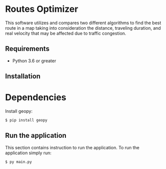 # Routes Optimizer
This software utilizes and compares two different algorithms to find the best route in a map taking into consideration the distance, traveling duration, and real velocity that may be affected due to traffic congestion.

## Requirements 
* Python 3.6 or greater

## Installation
# Dependencies 
Install geopy:
```bash
$ pip install geopy
```

## Run the application
This section contains instruction to run the application.
To run the application simply run:
```bash
$ py main.py
```